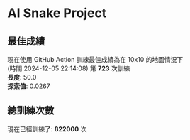 
# AI Snake Project

## **最佳成績**













































































































































現在使用 GitHub Action 訓練最佳成績為在 10x10 的地圖情況下  
(時間 2024-12-05 22:14:08) 第 **723** 次訓練  
**長度**: 50.0  
**探索值**: 0.0267



























































































































































































































































































## 總訓練次數
現在已經訓練了: **822000** 次
